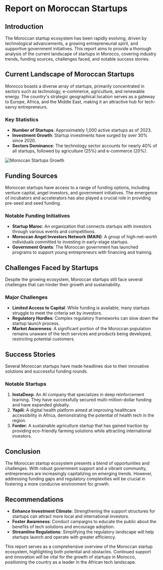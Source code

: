 # Report on Moroccan Startups

## Introduction
The Moroccan startup ecosystem has been rapidly evolving, driven by technological advancements, a growing entrepreneurial spirit, and supportive government initiatives. This report aims to provide a thorough analysis of the current landscape of startups in Morocco, covering industry trends, funding sources, challenges faced, and notable success stories.

## Current Landscape of Moroccan Startups
Morocco boasts a diverse array of startups, primarily concentrated in sectors such as technology, e-commerce, agriculture, and renewable energy. The country's strategic geographical location serves as a gateway to Europe, Africa, and the Middle East, making it an attractive hub for tech-savvy entrepreneurs.

### Key Statistics
- **Number of Startups**: Approximately 1,000 active startups as of 2023.
- **Investment Growth**: Startup investments have surged by over 30% since 2020.
- **Sectors Dominance**: The technology sector accounts for nearly 40% of all startups, followed by agriculture (25%) and e-commerce (20%).

![Moroccan Startups Growth](link-to-your-image.jpg)

## Funding Sources
Moroccan startups have access to a range of funding options, including venture capital, angel investors, and government initiatives. The emergence of incubators and accelerators has also played a crucial role in providing pre-seed and seed funding.

### Notable Funding Initiatives
- **Startup Maroc**: An organization that connects startups with investors through various events and competitions.
- **Moroccan Angel Investors Network (MAIN)**: A group of high-net-worth individuals committed to investing in early-stage startups.
- **Government Grants**: The Moroccan government has launched programs to support young entrepreneurs with financing and training.

## Challenges Faced by Startups
Despite the growing ecosystem, Moroccan startups still face several challenges that can hinder their growth and sustainability.

### Major Challenges
- **Limited Access to Capital**: While funding is available, many startups struggle to meet the criteria set by investors.
- **Regulatory Hurdles**: Complex regulatory frameworks can slow down the startup launch process.
- **Market Awareness**: A significant portion of the Moroccan population remains unaware of the tech services and products being developed, restricting potential customers.

## Success Stories
Several Moroccan startups have made headlines due to their innovative solutions and successful funding rounds.

### Notable Startups
1. **InstaDeep**: An AI company that specializes in deep reinforcement learning. They have successfully secured multi-million-dollar funding and have expanded globally.
2. **Yapili**: A digital health platform aimed at improving healthcare accessibility in Africa, demonstrating the potential of health tech in the region.
3. **Forder**: A sustainable agriculture startup that has gained traction by providing eco-friendly farming solutions while attracting international investors.

## Conclusion
The Moroccan startup ecosystem presents a blend of opportunities and challenges. With robust government support and a vibrant community, entrepreneurs are increasingly capitalizing on emerging trends. However, addressing funding gaps and regulatory complexities will be crucial in fostering a more conducive environment for growth.

## Recommendations
- **Enhance Investment Climate**: Strengthening the support structures for startups can attract more local and international investors.
- **Foster Awareness**: Conduct campaigns to educate the public about the benefits of tech solutions and encourage adoption.
- **Streamline Regulations**: Simplifying the regulatory landscape will help startups launch and operate with greater efficiency.

This report serves as a comprehensive overview of the Moroccan startup ecosystem, highlighting both potential and obstacles. Continued support and innovation will be vital for the growth of startups in Morocco, positioning the country as a leader in the African tech landscape.